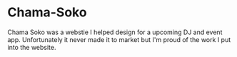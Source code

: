 # Chama-Soko
Chama Soko was a webstie I helped design for a upcoming DJ and event app. 
Unfortunately it never made it to market but I'm proud of the work I put into the website.
